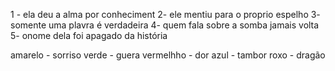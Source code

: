1 - ela deu a alma por conheciment
2- ele mentiu para o proprio espelho
3- somente uma plavra é verdadeira
4- quem fala sobre a somba jamais volta
5- onome dela foi apagado da história


amarelo - sorriso
verde - guera
vermelhho - dor
azul - tambor
roxo - dragão